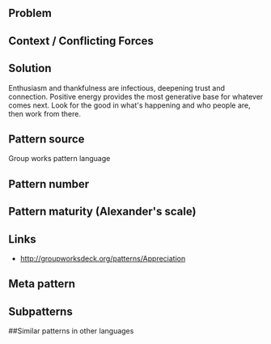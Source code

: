 ## Problem


## Context / Conflicting Forces


## Solution
Enthusiasm and thankfulness are infectious, deepening trust and connection. Positive energy provides the most generative base for whatever comes next. Look for the good in what's happening and who people are, then work from there.

## Pattern source
Group works pattern language

## Pattern number


## Pattern maturity (Alexander's scale)

 
## Links
* http://groupworksdeck.org/patterns/Appreciation
 
## Meta pattern	
 
 
## Subpatterns	
 
 
##Similar patterns in other languages



